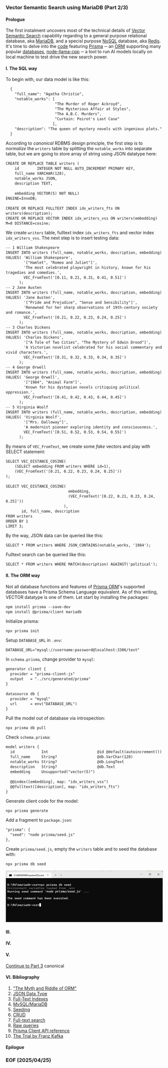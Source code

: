 ### Vector Semantic Search using MariaDB (Part 2/3)

#### Prologue 
The first instalment uncovers most of the technical details of [Vector](https://en.wikipedia.org/wiki/Vector_(mathematics_and_physics)) [Semantic Search](https://en.wikipedia.org/wiki/Semantic_search) capability regarding to a general purpose relational database, aka [MariaDB](https://mariadb.org/), and a specisl purpose [NoSQL](https://en.wikipedia.org/wiki/NoSQL) database, aka [Redis](https://redis.io/). It's time to delve into the [code](https://code.visualstudio.com/) featuring [Prisma](https://www.prisma.io/) ─ an [ORM](https://en.wikipedia.org/wiki/Object%E2%80%93relational_mapping) supporting many popular [databases](https://www.prisma.io/docs/orm/reference/supported-databases), [node-llama-cpp](https://www.npmjs.com/package/node-llama-cpp) ─ a tool to run AI models locally on local machine to test drive the new search power. 


#### I. The SQL way 
To begin with, our data model is like this: 
```
  {
    "full_name": "Agatha Christie",
    "notable_works": [
                      "The Murder of Roger Ackroyd",
                      "The Mysterious Affair at Styles",
                      "The A.B.C. Murders",
                      "Curtain: Poirot's Last Case"
                     ],
    "description": "The queen of mystery novels with ingenious plots."
  }
```

According to *canonical* RDBMS design principle, the first step is to *normalize* the `writers` table by splitting the `notable_works` into separate table, but we are going to store array of string using JSON datatype here: 
```
CREATE OR REPLACE TABLE writers (
    id        INTEGER NOT NULL AUTO_INCREMENT PRIMARY KEY,
    full_name VARCHAR(128),
    notable_works JSON, 
    description TEXT, 
    
    embedding VECTOR(5) NOT NULL) 
ENGINE=InnoDB;

CREATE OR REPLACE FULLTEXT INDEX idx_writers_fts ON writers(description); 
CREATE OR REPLACE VECTOR INDEX idx_writers_vss ON writers(embedding) M=8 DISTANCE=cosine; 
```

We create `writers` table, fulltext index `idx_writers_fts` and vector index `idx_writers_vss`. The next step is to insert testing data: 
```
-- 1 William Shakespeare
INSERT INTO writers (full_name, notable_works, description, embedding) 
VALUES( 'William Shakespeare', 
        '["Hamlet", "Romeo and Juliet"]', 
        'The most celebrated playwright in history, known for his tragedies and comedies.',
        VEC_FromText('[0.11, 0.21, 0.31, 0.41, 0.51]')
      );
-- 2 Jane Austen
INSERT INTO writers (full_name, notable_works, description, embedding) 
VALUES( 'Jane Austen', 
        '["Pride and Prejudice", "Sense and Sensibility"]', 
        'Renowned for her sharp observations of 19th-century society and romance.',
        VEC_FromText('[0.21, 0.22, 0.23, 0.24, 0.25]')
      );
-- 3 Charles Dickens
INSERT INTO writers (full_name, notable_works, description, embedding) 
VALUES( 'Charles Dickens', 
        '["A Tale of Two Cities", "The Mystery of Edwin Drood"]', 
        'A Victorian novelist celebrated for his social commentary and vivid characters.',
        VEC_FromText('[0.31, 0.32, 0.33, 0.34, 0.35]')
      );
-- 4 George Orwell
INSERT INTO writers (full_name, notable_works, description, embedding) 
VALUES( 'George Orwell', 
        '["1984", "Animal Farm"]', 
        'Known for his dystopian novels critiquing political oppression.',
        VEC_FromText('[0.41, 0.42, 0.43, 0.44, 0.45]')
      );
-- 5 Virginia Woolf
INSERT INTO writers (full_name, notable_works, description, embedding) 
VALUES( 'Virginia Woolf', 
        '["Mrs. Dalloway"]', 
        'A modernist pioneer exploring identity and consciousness.',
        VEC_FromText('[0.51, 0.52, 0.53, 0.54, 0.55]')
      );
```

By means of `VEC_FromText`, we create some *fake* vectors and play with SELECT statement: 
```
SELECT VEC_DISTANCE_COSINE(
	(SELECT embedding FROM writers WHERE id=1),
	(VEC_FromText('[0.21, 0.22, 0.23, 0.24, 0.25]'))
);

SELECT VEC_DISTANCE_COSINE(
                            embedding,
                            (VEC_FromText('[0.22, 0.21, 0.23, 0.24, 0.25]'))
                          ),
       id, full_name, description
FROM writers 
ORDER BY 1 
LIMIT 3;
```

By the way, JSON data can be queried like this: 
```
SELECT * FROM writers WHERE JSON_CONTAINS(notable_works, '1984');
```

Fulltext search can be queried like this: 
```
SELECT * FROM writers WHERE MATCH(description) AGAINST('political');
```


#### II. The ORM way 
Not all database functions and features of [Prisma ORM](https://www.prisma.io/docs/orm/prisma-schema/data-model/unsupported-database-features)'s supported databases have a Prisma Schema Language equivalent. As of this writing, VECTOR datatype is one of them. Let start by installing the packages: 
```
npm install prisma --save-dev
npm install @prisma/client mariadb
```

Initialize prisma: 
```
npx prisma init
```

Setup `DATABASE_URL` in `.env`: 
```
DATABASE_URL="mysql://username:password@localhost:3306/test"
```

In `schema.prisma`, change provider to `mysql`: 
```
generator client {
  provider = "prisma-client-js"
  output   = "../src/generated/prisma"
}

datasource db {
  provider = "mysql"
  url      = env("DATABASE_URL")
}
```

Pull the model out of database via introspection: 
```
npx prisma db pull 
```

Check `schema.prisma`:
```
model writers {
  id            Int                      @id @default(autoincrement())
  full_name     String?                  @db.VarChar(128)
  notable_works String?                  @db.LongText
  description   String?                  @db.Text
  embedding     Unsupported("vector(5)")

  @@index([embedding], map: "idx_writers_vss")
  @@fulltext([description], map: "idx_writers_fts")
}
```

Generate client code for the model: 
```
npx prisma generate
```

Add a fragment to `package.json`: 
```
"prisma": {
  "seed": "node prisma/seed.js"
},
```

Create `prisma/seed.js`, empty the `writers` table and to seed the database with: 
```
npx prisma db seed 
```
![alt prisma-db-seed](img/prisma-db-seed.JPG)


#### III. 

#### IV. 

#### V. 

[Continue to Part 3](README.3.md)
canonical

#### VI. Bibliography
1. ["The Myth and Riddle of ORM"](https://github.com/Albert0i/prisma-planetscale/blob/main/ORM.md)
2. [JSON Data Type](https://mariadb.com/kb/en/json/)
3. [Full-Text Indexes](https://mariadb.com/kb/en/full-text-indexes/)
4. [MySQL/MariaDB](https://www.prisma.io/docs/orm/overview/databases/mysql)
5. [Seeding](https://www.prisma.io/docs/orm/prisma-migrate/workflows/seeding)
6. [CRUD](https://www.prisma.io/docs/orm/prisma-client/queries/crud)
7. [Full-text search](https://www.prisma.io/docs/orm/prisma-client/queries/full-text-search)
8. [Raw queries](https://www.prisma.io/docs/orm/prisma-client/using-raw-sql/raw-queries)
9. [Prisma Client API reference](https://www.prisma.io/docs/orm/reference/prisma-client-reference)
10. [The Trial by Franz Kafka](https://www.gutenberg.org/cache/epub/7849/pg7849-images.html)


#### Epilogue 

### EOF (2025/04/25)

